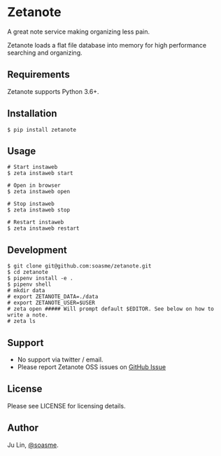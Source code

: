 # Zetanote

A great note service making organizing less pain.

Zetanote loads a flat file database into memory for high performance searching and organizing.

## Requirements

Zetanote supports Python 3.6+.

## Installation

```
$ pip install zetanote
```

## Usage

```
# Start instaweb
$ zeta instaweb start

# Open in browser
$ zeta instaweb open

# Stop instaweb
$ zeta instaweb stop

# Restart instaweb
$ zeta instaweb restart
```

## Development

```
$ git clone git@github.com:soasme/zetanote.git
$ cd zetanote
$ pipenv install -e .
$ pipenv shell
# mkdir data
# export ZETANOTE_DATA=./data
# export ZETANOTE_USER=$USER
# zeta open ##### Will prompt default $EDITOR. See below on how to write a note.
# zeta ls
```

## Support

* No support via twitter / email.
* Please report Zetanote OSS issues on [GitHub Issue](https://github.com/soasme/zetanote/issues)

## License

Please see LICENSE for licensing details.

## Author

Ju Lin, [@soasme](https://twitter.com/soasme).
